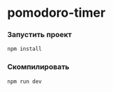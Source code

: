 # pomodoro-timer

### Запустить проект

```sh
npm install
```

### Скомпилировать

```sh
npm run dev
```


